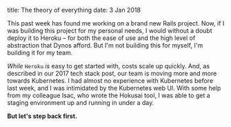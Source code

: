 title: The theory of everything
date: 3 Jan 2018


This past week has found me working on a brand new Rails project. Now, if I was building this project for my personal needs, I would without a doubt deploy it to Heroku – for both the ease of use and the high level of abstraction that Dynos afford. But I'm not building this for myself, I'm building it for my team.

*While* `Heroku` *is* easy to get started with, costs scale up quickly. And, as described in our 2017 tech stack post, our team is moving more and more towards Kubernetes. I had almost no experience with Kubernetes before last week, and I was intimidated by the Kubernetes web UI. With some help from my colleague Isac, who wrote the Hokusai tool, I was able to get a staging environment up and running in under a day.

**But let's step back first.**
